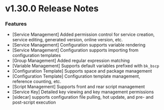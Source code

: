 # v1.30.0 Release Notes
### Features
- [Service Management] Added permission control for service creation, service editing, generated version, online version, etc.
- [Service Management] Configuration supports variable rendering
- [Service Management] Configuration supports importing from configuration templates
- [Group Management] Added regular expression matching
- [Variable Management] Supports default variables prefixed with `bk_bscp`
- [Configuration Template] Supports space and package management
- [Configuration Template] Configuration template management, reference counting, etc.
- [Script Management] Supports front and rear script management
- [Service Key] Detailed key viewing and key management permissions
- [sidecar] supports configuration file pulling, hot update, and pre- and post-script execution